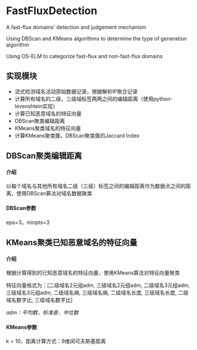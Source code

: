 # FastFluxDetection
A fast-flux domains' detection and judgement mechanism

Using DBScan and KMeans algorithms to determine the type of generation algorithm

Using OS-ELM to categorize fast-flux and non-fast-flux domains

## 实现模块

- 流式检测域名活动原始数据记录，根据解析IP聚合记录
- 计算所有域名的二级，三级域标签两两之间的编辑距离（使用python-levenshtein实现）
- 计算已知恶意域名的特征向量
- DBScan聚类编辑距离
- KMeans聚类域名的特征向量
- 计算KMeans聚类簇，DBScan聚类簇的Jaccard Index

## DBScan聚类编辑距离

#### 介绍

以每个域名与其他所有域名二级（三级）标签之间的编辑距离作为数据点之间的距离，使用DBScan算法对域名数据聚类

#### DBScan参数

eps=3，minpts=3

## KMeans聚类已知恶意域名的特征向量

#### 介绍

根据计算得到的已知恶意域名的特征向量，使用KMeans算法对特征向量聚类

特征向量格式为：[二级域名2元组adm, 三级域名2元组adm, 二级域名3元组adm, 三级域名3元组adm, 二级域名熵, 三级域名熵, 二级域名长度, 三级域名长度, 二级域名数字比, 三级域名数字比]

*adm：平均数，标准差，中位数*

#### KMeans参数

k = 10，距离计算方式：9维闵可夫斯基距离

